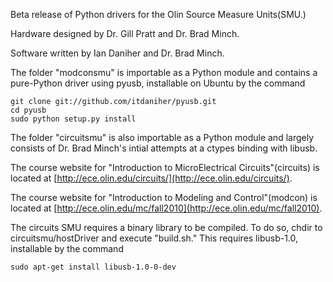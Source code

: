 Beta release of Python drivers for the Olin Source Measure Units(SMU.)

Hardware designed by Dr. Gill Pratt and Dr. Brad Minch.

Software written by Ian Daniher and Dr. Brad Minch.

The folder "modconsmu" is importable as a Python module and contains a pure-Python driver using pyusb, installable on Ubuntu by the command

	git clone git://github.com/itdaniher/pyusb.git
	cd pyusb
	sudo python setup.py install

The folder "circuitsmu" is also importable as a Python module and largely consists of Dr. Brad Minch's intial attempts at a ctypes binding with libusb.

The course website for "Introduction to MicroElectrical Circuits"(circuits) is located at [http://ece.olin.edu/circuits/](http://ece.olin.edu/circuits/). 

The course website for "Introduction to Modeling and Control"(modcon) is located at [http://ece.olin.edu/mc/fall2010](http://ece.olin.edu/mc/fall2010). 

The circuits SMU requires a binary library to be compiled. To do so, chdir to circuitsmu/hostDriver and execute "build.sh." This requires libusb-1.0, installable by the command

	sudo apt-get install libusb-1.0-0-dev 
